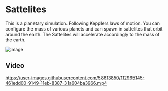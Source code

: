 

# Sattelites

This is a planetary simulation. Following Kepplers laws of motion. You can configure the mass of various planets and can spawn in sattelites that orbit around the earth.
The Sattelites will accelerate accordingly to the mass of the earth.

![image](https://user-images.githubusercontent.com/58613850/112965248-5e8ef780-9149-11eb-8c20-d86d06560721.png)

## Video
https://user-images.githubusercontent.com/58613850/112965145-461edd00-9149-11eb-8387-31a604ba3966.mp4

